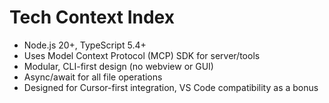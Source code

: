 # Tech Context Index

- Node.js 20+, TypeScript 5.4+
- Uses Model Context Protocol (MCP) SDK for server/tools
- Modular, CLI-first design (no webview or GUI)
- Async/await for all file operations
- Designed for Cursor-first integration, VS Code compatibility as a bonus
